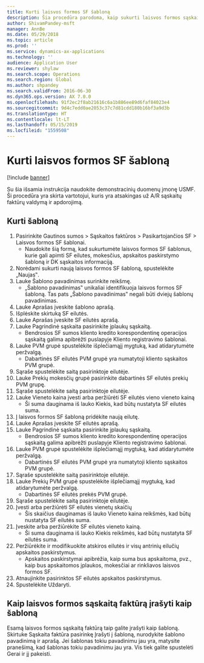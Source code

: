 ```yaml
---
title: Kurti laisvos formos SF šabloną
description: Šia procedūra parodoma, kaip sukurti laisvos formos sąskaitos faktūros šabloną.
author: ShivamPandey-msft
manager: AnnBe
ms.date: 05/29/2018
ms.topic: article
ms.prod: ''
ms.service: dynamics-ax-applications
ms.technology: ''
audience: Application User
ms.reviewer: shylaw
ms.search.scope: Operations
ms.search.region: Global
ms.author: shpandey
ms.search.validFrom: 2016-06-30
ms.dyn365.ops.version: AX 7.0.0
ms.openlocfilehash: 91f2ec2f8ab21616c6a1b886ee89d6faf84023e4
ms.sourcegitcommit: 9d4c7edd0ae2053c37c7d81cdd180b16bf3a9d3b
ms.translationtype: HT
ms.contentlocale: lt-LT
ms.lasthandoff: 05/15/2019
ms.locfileid: "1559508"
---
```

# <a name="create-a-free-text-invoice-template"></a>Kurti laisvos formos SF šabloną

[!include [banner](../includes/banner.md)]

Su šia išsamia instrukcija naudokite demonstracinių duomenų įmonę USMF. Ši procedūra yra skirta vartotojui, kuris yra atsakingas už A/R sąskaitų faktūrų valdymą ir apdorojimą.

## <a name="create-a-template"></a>Kurti šabloną

1. Pasirinkite Gautinos sumos > Sąskaitos faktūros > Pasikartojančios SF > Laisvos formos SF šablonai.
    * Naudokite šią formą, kad sukurtumėte laisvos formos SF šablonus, kurie gali apimti SF eilutes, mokesčius, apskaitos paskirstymo šabloną ir DK sąskaitos informaciją.  
2. Norėdami sukurti naują laisvos formos SF šabloną, spustelėkite „Naujas‟.
3. Lauke Šablono pavadinimas surinkite reikšmę.
    * „Šablono pavadinimas‟ unikaliai identifikuoja laisvos formos SF šabloną. Tas pats „Šablono pavadinimas‟ negali būti dviejų šablonų pavadinimas.  
4. Lauke Aprašas įveskite šablono aprašą.
5. Išplėskite skirtuką SF eilutės.
6. Lauke Aprašas įveskite SF eilutės aprašą.
7. Lauke Pagrindinė sąskaita pasirinkite įplaukų sąskaitą.
    * Bendrosios SF sumos kliento kredito korespondentinę operacijos sąskaitą galima apibrėžti puslapyje Kliento registravimo šablonai.  
8. Lauke PVM grupė spustelėkite išplečiamąjį mygtuką, kad atidarytumėte peržvalgą.
    * Dabartinės SF eilutės PVM grupė yra numatytoji kliento sąskaitos PVM grupė.  
9. Sąraše spustelėkite saitą pasirinktoje eilutėje.
10. Lauke Prekių mokesčių grupė pasirinkite dabartinės SF eilutės prekių PVM grupę.
11. Sąraše spustelėkite saitą pasirinktoje eilutėje.
12. Lauke Vieneto kaina įvesti arba peržiūrėti SF eilutės vieno vieneto kainą
    * Ši suma dauginama iš lauko Kiekis, kad būtų nustatyta SF eilutės suma.  
13. Į laisvos formos SF šabloną pridėkite naują eilutę.
14. Lauke Aprašas įveskite SF eilutės aprašą.
15. Lauke Pagrindinė sąskaita pasirinkite įplaukų sąskaitą.
    * Bendrosios SF sumos kliento kredito korespondentinę operacijos sąskaitą galima apibrėžti puslapyje Kliento registravimo šablonai.  
16. Lauke PVM grupė spustelėkite išplečiamąjį mygtuką, kad atidarytumėte peržvalgą.
    * Dabartinės SF eilutės PVM grupė yra numatytoji kliento sąskaitos PVM grupė.  
17. Sąraše spustelėkite saitą pasirinktoje eilutėje.
18. Lauke Prekių PVM grupė spustelėkite išplečiamąjį mygtuką, kad atidarytumėte peržvalgą.
    * Dabartinės SF eilutės prekės PVM grupė.  
19. Sąraše spustelėkite saitą pasirinktoje eilutėje.
20. Įvesti arba peržiūrėti SF eilutės vienetų skaičių
    * Šis skaičius dauginamas iš lauko Vieneto kaina reikšmės, kad būtų nustatyta SF eilutės suma.  
21. Įveskite arba peržiūrėkite SF eilutės vieneto kainą. 
    * Ši suma dauginama iš lauko Kiekis reikšmės, kad būtų nustatyta SF eilutės suma.  
22. Peržiūrėkite ir modifikuokite atskiros eilutės ir visų antrinių eilučių apskaitos paskirstymus.
    * Apskaitos paskirstymai apibrėžia, kaip suma bus apskaitoma, pvz., kaip bus apskaitomos įplaukos, mokesčiai ar rinkliavos laisvos formos SF.  
23. Atnaujinkite pasirinktos SF eilutės apskaitos paskirstymus.
24. Spustelėkite Uždaryti.

## <a name="save-a-free-text-invoice-as-a-template"></a>Kaip laisvos formos sąskaitą faktūrą įrašyti kaip šabloną
Esamą laisvos formos sąskaitą faktūrą taip galite įrašyti kaip šabloną. Skirtuke Sąskaita faktūra pasirinkę Įrašyti į šabloną, nurodykite šablono pavadinimą ir aprašą. Jei šablonas tokiu pavadinimu jau yra, matysite pranešimą, kad šablonas tokiu pavadinimu jau yra. Vis tiek galite spustelėti Gerai ir jį pakeisti. 
